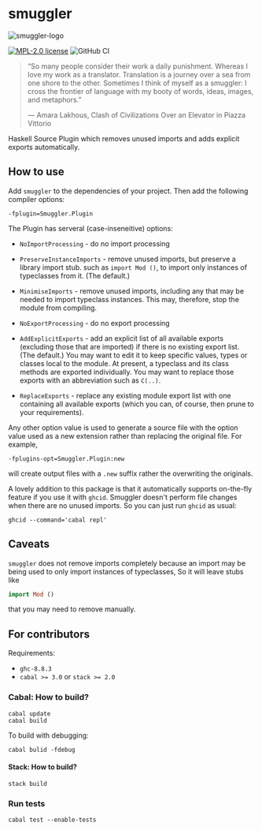 # smuggler

![smuggler-logo](https://user-images.githubusercontent.com/4276606/45937457-c2715c00-bff2-11e8-9766-f91051d36ffe.png)
<!--
[![Hackage](https://img.shields.io/hackage/v/smuggler.svg?logo=haskell)](https://hackage.haskell.org/package/smuggler)
[![Build](https://img.shields.io/travis/kowainik/smuggler.svg?logo=travis)](http://travis-ci.org/kowainik/smuggler)
-->
[![MPL-2.0 license](https://img.shields.io/badge/license-MPL--2.0-blue.svg)](https://github.com/kowainik/smuggler/blob/master/LICENSE)
![GitHub CI](https://github.com/actions/smuggler/workflows/.github/workflows/haskell.yml/badge.svg)

> “So many people consider their work a daily punishment. Whereas I love my work
> as a translator. Translation is a journey over a sea from one shore to the
> other. Sometimes I think of myself as a smuggler: I cross the frontier of
> language with my booty of words, ideas, images, and metaphors.”
>
> ― Amara Lakhous, Clash of Civilizations Over an Elevator in Piazza Vittorio

Haskell Source Plugin which removes unused imports and adds explicit exports automatically.

## How to use

Add `smuggler` to the dependencies of your project. Then add the following
compiler options:

```
-fplugin=Smuggler.Plugin
```

The Plugin has serveral (case-inseneitive) options:

* `NoImportProcessing` - do no import processing
* `PreserveInstanceImports` - remove unused imports, but preserve a library import stub.
such as  `import Mod ()`, to import only instances of typeclasses from it. (The default.)
* `MinimiseImports` - remove unused imports, including any that may be needed to
import typeclass instances.  This may, therefore, stop the module from compiling.

* `NoExportProcessing` - do no export processing
* `AddExplicitExports` - add an explicit list of all available exports (excluding
those that are imported) if there is no existing export list. (The default.)
You may want to edit it to keep specific values, types or classes local to the module.
At present, a typeclass and its class methods are exported individually.  You may want to
replace those exports with an abbreviation such as `C(..)`.
* `ReplaceExports` - replace any existing module export list with one containing all
available exports (which you can, of course, then prune to your requirements).

Any other option value is used to generate a source file with the option value used as
a new extension rather than replacing the original file. For example,
```
-fplugins-opt=Smuggler.Plugin:new
```
will create output files with a `.new` suffix rather the overwriting the originals.

A lovely addition to this package is that it automatically supports on-the-fly
feature if you use it with `ghcid`. Smuggler doesn't perform file changes when
there are no unused imports. So you can just run `ghcid` as usual:

```
ghcid --command='cabal repl'
```

## Caveats
`smuggler` does not remove imports completely because an import may be being
used to only import instances of typeclasses, So it will leave stubs like

```haskell
import Mod ()
```

that you may need to remove manually.

## For contributors

Requirements:

* `ghc-8.8.3`
* `cabal >= 3.0` or `stack >= 2.0`

### Cabal: How to build?

```shell
cabal update
cabal build
```

To build with debugging:

```shell
cabal bulid -fdebug
```

#### Stack: How to build?

```shell
stack build
```

### Run tests

```shell
cabal test --enable-tests
```
